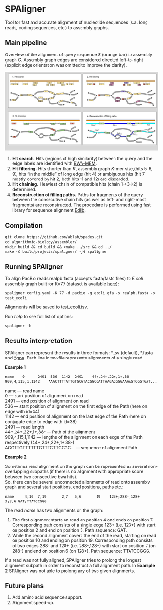 # SPAligner

Tool for fast and accurate alignment of nucleotide sequences (s.a. long reads, coding sequences, etc.) to assembly graphs. 


## Main pipeline

Overview of the alignment of query sequence *S* (orange bar) to assembly graph *G*. Assembly graph edges are considered directed left-to-right (explicit edge orientation was omitted to improve the clarity).

![pipeline](pipeline.jpg)

1. **Hit search.** Hits (regions of high similarity) between the query and the edge labels are identified with [BWA-MEM](http://bio-bwa.sourceforge.net/). 
2. **Hit filtering.** Hits shorter than *K*, assembly graph *K*-mer size,(hits 5, 6, 9), hits “in the middle” of long edge (hit 4) or ambiguous hits (hit 7 mostly covered by hit 2, both hits 11 and 12) are discarded.
3. **Hit chaining.** Heaviest chain of compatible hits (chain 1->3->2) is determined.
4. **Reconstruction of filling paths.** Paths for fragments of the query between the consecutive chain hits (as well as left- and right-most fragments) are reconstructed. The procedure is performed using fast library for sequence alignment [Edlib](https://github.com/Martinsos/edlib).

## Compilation

    git clone https://github.com/ablab/spades.git
    cd algorithmic-biology/assembler/
    mkdir build && cd build && cmake ../src && cd ../
    make -C build/projects/spaligner/ -j4 spaligner


## Running SPAligner


To align PacBio reads realpb.fasta (accepts fasta/fastq files) to *E.coli* assembly graph built for K=77 (dataset is available [here](https://figshare.com/s/004baf22fc1bfd758f5b "Figshare DB")):
``` 
spaligner config.yaml -K 77 -d pacbio -g ecoli.gfa -s realpb.fasta -o test_ecoli
```
Alignments will be saved to test_ecoli.tsv. 

Run *help* to see full list of options:
```
spaligner -h
```


## Results interpretation

SPAligner can represent the results in three formats: *.tsv (default), *.fasta and [*.gpa](https://github.com/ocxtal/gpa "GPA-format spec").
Each line in tsv-file represents alignments of a single read.


**Example 1**

```
name    0      2491  536  1142  2491	44+,24+,22+,1+,38-	909,4,115,1,1142	AAACTTTTATTGTGCATACGGCGATTAAGACGGGAAAAGTCGGTGAT...
```

name — read name<br/>
0 — start position of alignment on read<br/>
2491 — end position of  alignment on read<br/>
536 — start position of alignment on the first edge of the Path (here on edge with id=44)<br/>
1142 —  end position of alignment on the last edge of the Path (here on conjugate edge to edge with id=38)<br/>
2491 — read length<br/>
44+,24+,22+,1+,38- — Path of the alignment <br/>
909,4,115,1,1142 — lengths of the alignment on each edge of the Path respectively (44+,24+,22+,1+,38-) <br/>
AGGTTGTTTTTTGTTTCTTCCGC... — sequence of alignment Path <br/>



**Example 2**<br/>

Sometimes read alignment on the graph can be represented as several non-overlapping subpaths (if there is no alignment with appropriate score between two consecutive bwa hits). <br/>
So, there can be several unconnected alignments of read onto assembly graph and several start positions, end positions, paths etc.:

```
name     4,10  7,19       2,7   5,6       19    123+;288-,128+       3;3,6 GAT;TTATCCGGG
```

The read *name* has two alignments on the graph:

1. The first alignment starts on read on position 4 and ends on position 7.
Corresponding path consists of a single edge 123+ (i.e. 123+) with start on position 2 and end on position 5.
Path sequence: GAT.
2. While the second alignment covers the end of the read, starting on read on position 10 and ending on position 19. 
Corresponding path consists of two edges 288- and 128+ (i.e. 288-,128+) with start on position 7 (on 288-) and end on position 6 (on 128+).
Path sequence: TTATCCGGG.

If a read was not fully aligned, SPAligner tries to prolong the longest alignment subpath in order to reconstruct a full alignment path. In **Example 2** SPAligner was not able to prolong any of two given alignments.


## Future plans 

1. Add amino acid sequence support.
2. Alignment speed-up.
